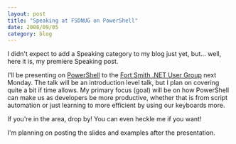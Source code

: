 ```yaml
---
layout: post
title: "Speaking at FSDNUG on PowerShell"
date: 2008/09/05
category: blog
---
```


I didn't expect to add a Speaking category to my blog just yet, but... well, here it is, my premiere Speaking post. 

I'll be presenting on [PowerShell](http://www.microsoft.com/windowsserver2003/technologies/management/powershell/default.mspx) to the [Fort Smith .NET User Group](http://fsdnug.org/) next Monday. The talk will be an introduction level talk, but I plan on covering quite a bit if time allows. My primary focus (goal) will be on how PowerShell can make us as developers be more productive, whether that is from script automation or just learning to more efficient by using our keyboards more. 

If you're in the area, drop by! You can even heckle me if you want! 

I'm planning on posting the slides and examples after the presentation.

